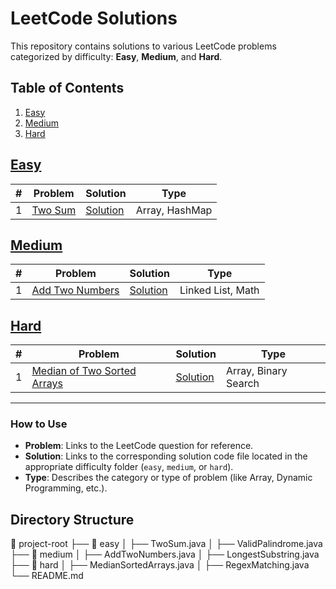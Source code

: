 # LeetCode Solutions

This repository contains solutions to various LeetCode problems categorized by difficulty: **Easy**, **Medium**, and **Hard**.

## Table of Contents

1. [Easy](#easy)
2. [Medium](#medium)
3. [Hard](#hard)

## [Easy](easy)

| #   | Problem                                          | Solution                           | Type           |
| --- | ------------------------------------------------ | ---------------------------------- | -------------- |
| 1   | [Two Sum](https://leetcode.com/problems/two-sum) | [Solution](./solutions/two_sum.py) | Array, HashMap |

## [Medium](medium)

| #   | Problem                                                          | Solution                                   | Type              |
| --- | ---------------------------------------------------------------- | ------------------------------------------ | ----------------- |
| 1   | [Add Two Numbers](https://leetcode.com/problems/add-two-numbers) | [Solution](./solutions/add_two_numbers.py) | Linked List, Math |

## [Hard](hard)

| #   | Problem                                                                                  | Solution                                        | Type                 |
| --- | ---------------------------------------------------------------------------------------- | ----------------------------------------------- | -------------------- |
| 1   | [Median of Two Sorted Arrays](https://leetcode.com/problems/median-of-two-sorted-arrays) | [Solution](./solutions/median_sorted_arrays.py) | Array, Binary Search |

---

### How to Use

- **Problem**: Links to the LeetCode question for reference.
- **Solution**: Links to the corresponding solution code file located in the appropriate difficulty folder (`easy`, `medium`, or `hard`).
- **Type**: Describes the category or type of problem (like Array, Dynamic Programming, etc.).

## Directory Structure

📂 project-root
├── 📂 easy
│ ├── TwoSum.java
│ ├── ValidPalindrome.java
├── 📂 medium
│ ├── AddTwoNumbers.java
│ ├── LongestSubstring.java
├── 📂 hard
│ ├── MedianSortedArrays.java
│ ├── RegexMatching.java
└── README.md
